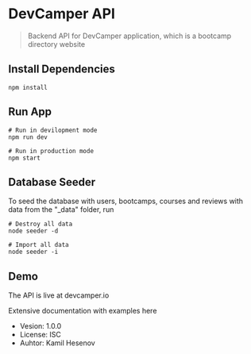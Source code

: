 # DevCamper API

> Backend API for DevCamper application, which is a bootcamp directory website

## Install Dependencies

```
npm install
```

## Run App

```
# Run in devilopment mode
npm run dev

# Run in production mode
npm start
```

## Database Seeder

To seed the database with users, bootcamps, courses and reviews with data from the "\_data" folder, run

```
# Destroy all data
node seeder -d

# Import all data
node seeder -i
```

## Demo

The API is live at devcamper.io

Extensive documentation with examples here

- Vesion: 1.0.0
- License: ISC
- Auhtor: Kamil Hesenov
